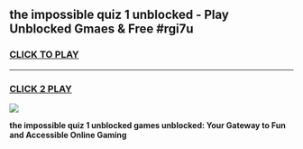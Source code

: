 
## the impossible quiz 1 unblocked - Play Unblocked Gmaes & Free #rgi7u
<h3>
<a href="https://news.freeplayer.one?title=the_impossible_quiz_1_unblocked&ref=03M">CLICK TO PLAY</a></h3>
<hr>

<h3>
<a href="https://news.freeplayer.one?title=the_impossible_quiz_1_unblocked&ref=03M">CLICK 2 PLAY</a>
  
</h3>

<a href="https://news.freeplayer.one?title=the_impossible_quiz_1_unblocked&ref=03M"><img src="https://clearcache.store/games.png"></a>


**the impossible quiz 1 unblocked games unblocked: Your Gateway to Fun and Accessible Online Gaming**
